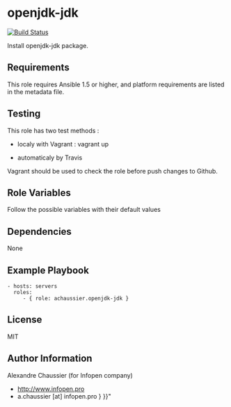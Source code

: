 openjdk-jdk
===========

[![Build Status](https://travis-ci.org/infOpen/ansible-role-openjdk-jdk.svg?branch=master)](https://travis-ci.org/infOpen/ansible-role-openjdk-jdk)

Install openjdk-jdk package.

Requirements
------------

This role requires Ansible 1.5 or higher, and platform requirements are listed
in the metadata file.

Testing
-------

This role has two test methods :

- localy with Vagrant :
    vagrant up

- automaticaly by Travis

Vagrant should be used to check the role before push changes to Github.

Role Variables
--------------

Follow the possible variables with their default values

Dependencies
------------

None

Example Playbook
----------------

    - hosts: servers
      roles:
         - { role: achaussier.openjdk-jdk }

License
-------

MIT

Author Information
------------------

Alexandre Chaussier (for Infopen company)
- http://www.infopen.pro
- a.chaussier [at] infopen.pro } }}"

